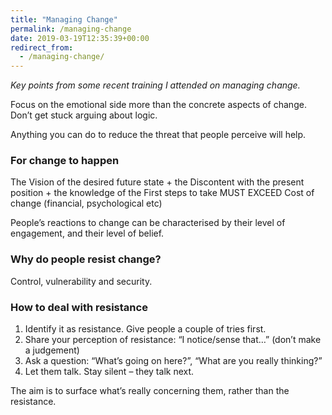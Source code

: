 ```yaml
---
title: "Managing Change"
permalink: /managing-change
date: 2019-03-19T12:35:39+00:00
redirect_from:
  - /managing-change/
---
```


*Key points from some recent training I attended on managing change.*

Focus on the emotional side more than the concrete aspects of change. Don’t get stuck arguing about logic.

Anything you can do to reduce the threat that people perceive will help.

### For change to happen

The Vision of the desired future state + the Discontent with the present position + the knowledge of the First steps to take MUST EXCEED Cost of change (financial, psychological etc)

People’s reactions to change can be characterised by their level of engagement, and their level of belief.

### Why do people resist change?

Control, vulnerability and security.

### How to deal with resistance

1. Identify it as resistance. Give people a couple of tries first.
2. Share your perception of resistance: “I notice/sense that…” (don’t make a judgement)
3. Ask a question: “What’s going on here?”, “What are you really thinking?”
4. Let them talk. Stay silent – they talk next.

The aim is to surface what’s really concerning them, rather than the resistance.